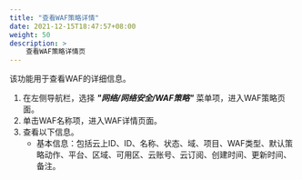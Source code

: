 ```yaml
---
title: "查看WAF策略详情"
date: 2021-12-15T18:47:57+08:00
weight: 50
description: >
    查看WAF策略详情页
---
```



该功能用于查看WAF的详细信息。

1. 在左侧导航栏，选择 **_"网络/网络安全/WAF策略"_** 菜单项，进入WAF策略页面。
2. 单击WAF名称项，进入WAF详情页面。
2. 查看以下信息。
    - 基本信息：包括云上ID、ID、名称、状态、域、项目、WAF类型、默认策略动作、平台、区域、可用区、云账号、云订阅、创建时间、更新时间、备注。